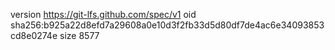 version https://git-lfs.github.com/spec/v1
oid sha256:b925a22d8efd7a29608a0e10d3f2fb33d5d80df7de4ac6e34093853cd8e0274e
size 8577
